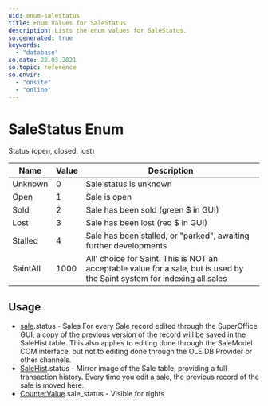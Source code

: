 ```yaml
---
uid: enum-salestatus
title: Enum values for SaleStatus
description: Lists the enum values for SaleStatus.
so.generated: true
keywords:
  - "database"
so.date: 22.03.2021
so.topic: reference
so.envir:
  - "onsite"
  - "online"
---
```


# SaleStatus Enum

Status (open, closed, lost)

| Name | Value | Description |
|------|-------|-------------|
|Unknown|0|Sale status is unknown|
|Open|1|Sale is open|
|Sold|2|Sale has been sold (green $ in GUI)|
|Lost|3|Sale has been lost (red $ in GUI)|
|Stalled|4|Sale has been stalled, or "parked", awaiting further developments|
|SaintAll|1000|All' choice for Saint. This is NOT an acceptable value for a sale, but is used by the Saint system for indexing all sales|

## Usage

* [sale](../sale.md).status - Sales  For every Sale record edited through the SuperOffice GUI, a copy of the previous version of the record will be saved in the SaleHist table. This also applies to editing done through the SaleModel COM interface, but not to editing done through the OLE DB Provider or other channels.  
* [SaleHist](../salehist.md).status - Mirror image of the Sale table, providing a full transaction history. Every time you edit a sale, the previous record of the sale is moved here. 
* [CounterValue](../countervalue.md).sale_status - Visible for rights
